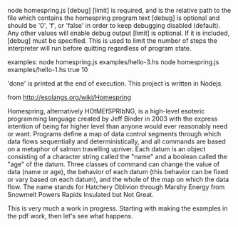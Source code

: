 node homespring.js <filename> [debug] [limit]
<filename> is required, and is the relative path to the file which contains the homespring program text
[debug] is optional and should be '0', 'f', or 'false' in order to keep debugging disabled (default). Any other values will enable debug output
[limit] is optional. If it is included, [debug] must be specified. This is used to limit the number of steps the interpreter will run before quitting regardless of program state.

examples:
node homespring.js examples/hello-3.hs
node homespring.js examples/hello-1.hs true 10

'done' is printed at the end of execution.
This project is written in Nodejs. 


from http://esolangs.org/wiki/Homespring

Homespring, alternatively HOtMEfSPRIbNG, is a high-level esoteric programming language created by Jeff Binder in 2003 with the express intention of being far higher level than anyone would ever reasonably need or want.
Programs define a map of data control segments through which data flows sequentially and deterministically, and all commands are based on a metaphor of salmon travelling upriver. Each datum is an object consisting of a character string called the "name" and a boolean called the "age" of the datum. Three classes of command can change the value of data (name or age), the behavior of each datum (this behavior can be fixed or vary based on each datum), and the whole of the map on which the data flow.
The name stands for Hatchery Oblivion through Marshy Energy from Snowmelt Powers Rapids Insulated but Not Great.

This is very much a work in progress. Starting with making the examples in the pdf work, then let's see what happens.
